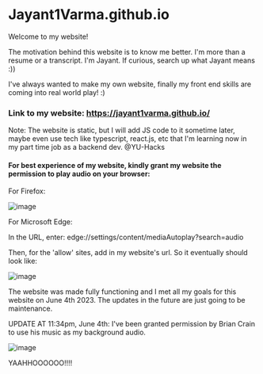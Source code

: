 # Jayant1Varma.github.io
Welcome to my website!

The motivation behind this website is to know me better. I'm more than a resume or a transcript. I'm Jayant. If curious, search up what Jayant means :))

I've always wanted to make my own website, finally my front end skills are coming into real world play! :)

### Link to my website: https://jayant1varma.github.io/

Note: The website is static, but I will add JS code to it sometime later, maybe even use tech like typescript, react.js, etc that I'm learning now in my part time job as a 
backend dev. @YU-Hacks

#### For best experience of my website, kindly grant my website the permission to play audio on your browser:
For Firefox:

![image](https://github.com/Jayant1Varma/Jayant1Varma.github.io/assets/87495514/2141094f-9cf5-433f-b4d2-c67f6fff5650)

For Microsoft Edge:

In the URL, enter: edge://settings/content/mediaAutoplay?search=audio

Then, for the 'allow' sites, add in my website's url. So it eventually should look like:

![image](https://github.com/Jayant1Varma/Jayant1Varma.github.io/assets/87495514/a761f60a-66f9-4192-9616-943d367260ae)


The website was made fully functioning and I met all my goals for this website on June 4th 2023. The updates in the future are just going to be maintenance.


UPDATE AT 11:34pm, June 4th: I've been granted permission by Brian Crain to use his music as my background audio.

![image](https://github.com/Jayant1Varma/Jayant1Varma.github.io/assets/87495514/ed44d751-d34f-42d3-a5f2-37eb596b1855)


YAAHHOOOOOO!!!!



